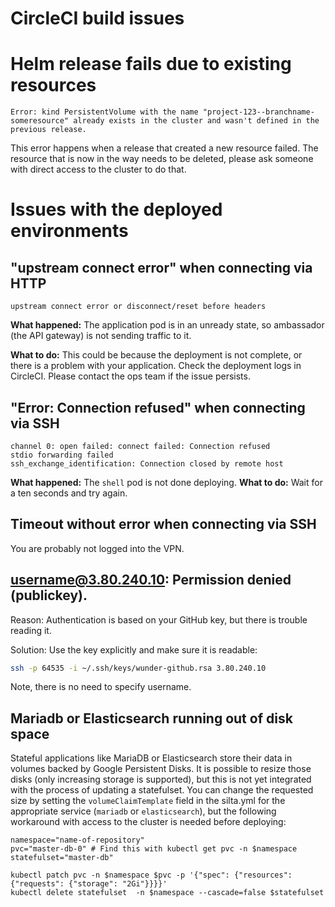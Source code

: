 
# CircleCI build issues

# Helm release fails due to existing resources
```
Error: kind PersistentVolume with the name "project-123--branchname-someresource" already exists in the cluster and wasn't defined in the previous release.
```
This error happens when a release that created a new resource failed.
The resource that is now in the way needs to be deleted, please ask someone with direct access to the cluster to do that.

# Issues with the deployed environments

## "upstream connect error" when connecting via HTTP
```
upstream connect error or disconnect/reset before headers
```
**What happened:** The application pod is in an unready state, so ambassador (the API gateway) is not sending traffic to it.

**What to do:** This could be because the deployment is not complete, or there is a problem with your application.
Check the deployment logs in CircleCI. Please contact the ops team if the issue persists.

## "Error: Connection refused" when connecting via SSH
```
channel 0: open failed: connect failed: Connection refused
stdio forwarding failed
ssh_exchange_identification: Connection closed by remote host
```

**What happened:** The `shell` pod is not done deploying.
**What to do:** Wait for a ten seconds and try again.

## Timeout without error when connecting via SSH

You are probably not logged into the VPN.

## username@3.80.240.10: Permission denied (publickey).

Reason: Authentication is based on your GitHub key, but there is trouble reading it.

Solution: Use the key explicitly and make sure it is readable:
```bash
ssh -p 64535 -i ~/.ssh/keys/wunder-github.rsa 3.80.240.10
```

Note, there is no need to specify username.


## Mariadb or Elasticsearch running out of disk space
Stateful applications like MariaDB or Elasticsearch store their data in volumes backed by Google Persistent Disks. It is possible to resize those disks (only increasing storage is supported), but this is not yet integrated with the process of updating a statefulset. You can change the requested size by setting the `volumeClaimTemplate` field in the silta.yml for the appropriate service (`mariadb` or `elasticsearch`), but the following workaround with access to the cluster is needed before deploying:

```
namespace="name-of-repository"
pvc="master-db-0" # Find this with kubectl get pvc -n $namespace
statefulset="master-db"

kubectl patch pvc -n $namespace $pvc -p '{"spec": {"resources": {"requests": {"storage": "2Gi"}}}}'
kubectl delete statefulset  -n $namespace --cascade=false $statefulset
```
